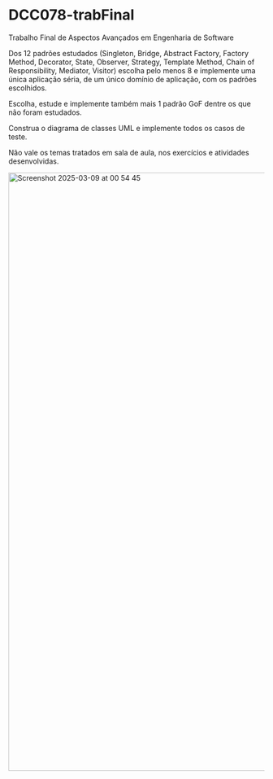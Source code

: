 # DCC078-trabFinal
Trabalho Final de Aspectos Avançados em Engenharia de Software

Dos 12 padrões estudados (Singleton, Bridge, Abstract Factory, Factory Method, Decorator, State, Observer, Strategy, Template Method, Chain of Responsibility, Mediator, Visitor) escolha pelo menos 8 e implemente uma única aplicação séria, de um único domínio de aplicação, com os padrões escolhidos.

Escolha, estude e implemente também mais 1 padrão GoF dentre os que não foram estudados.

Construa o diagrama de classes UML e implemente todos os casos de teste.

Não vale os temas tratados em sala de aula, nos exercícios e atividades desenvolvidas.

<img width="1176" alt="Screenshot 2025-03-09 at 00 54 45" src="https://github.com/user-attachments/assets/e1b219c0-60ba-4267-81ed-e5fd042892b4" />
